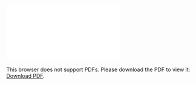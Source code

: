 <object data="christ-in-song/CIS1908pdfs/776.pdf" type="application/pdf" width="100%" height="1024px">
    <embed src="christ-in-song/CIS1908pdfs/776.pdf">
        <p>This browser does not support PDFs. Please download the PDF to view it: <a href="christ-in-song/CIS1908pdfs/776.pdf">Download PDF</a>.</p>
    </embed>
</object>
